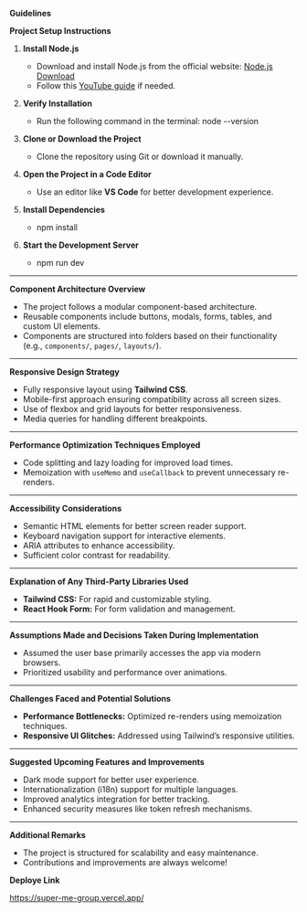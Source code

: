**Guidelines**

**Project Setup Instructions**

1. **Install Node.js**
   - Download and install Node.js from the official website: [Node.js Download](https://nodejs.org/en)
   - Follow this [YouTube guide](https://www.youtube.com/watch?v=uCgAuOYpJd0) if needed.

2. **Verify Installation**
   - Run the following command in the terminal:
     node --version
     

3. **Clone or Download the Project**
   - Clone the repository using Git or download it manually.

4. **Open the Project in a Code Editor**
   - Use an editor like **VS Code** for better development experience.

5. **Install Dependencies**
   - npm install

6. **Start the Development Server**
   - npm run dev
     

---

**Component Architecture Overview**
- The project follows a modular component-based architecture.
- Reusable components include buttons, modals, forms, tables, and custom UI elements.
- Components are structured into folders based on their functionality (e.g., `components/`, `pages/`, `layouts/`).

---

**Responsive Design Strategy**
- Fully responsive layout using **Tailwind CSS**.
- Mobile-first approach ensuring compatibility across all screen sizes.
- Use of flexbox and grid layouts for better responsiveness.
- Media queries for handling different breakpoints.

---

**Performance Optimization Techniques Employed**
- Code splitting and lazy loading for improved load times.
- Memoization with `useMemo` and `useCallback` to prevent unnecessary re-renders.

---

**Accessibility Considerations**
- Semantic HTML elements for better screen reader support.
- Keyboard navigation support for interactive elements.
- ARIA attributes to enhance accessibility.
- Sufficient color contrast for readability.

---

**Explanation of Any Third-Party Libraries Used**
- **Tailwind CSS:** For rapid and customizable styling.
- **React Hook Form:** For form validation and management.

---

**Assumptions Made and Decisions Taken During Implementation**
- Assumed the user base primarily accesses the app via modern browsers.
- Prioritized usability and performance over animations.

---

**Challenges Faced and Potential Solutions**
- **Performance Bottlenecks:** Optimized re-renders using memoization techniques.
- **Responsive UI Glitches:** Addressed using Tailwind’s responsive utilities.

---

**Suggested Upcoming Features and Improvements**
- Dark mode support for better user experience.
- Internationalization (i18n) support for multiple languages.
- Improved analytics integration for better tracking.
- Enhanced security measures like token refresh mechanisms.

---

**Additional Remarks**
- The project is structured for scalability and easy maintenance.
- Contributions and improvements are always welcome!



**Deploye Link**

https://super-me-group.vercel.app/





